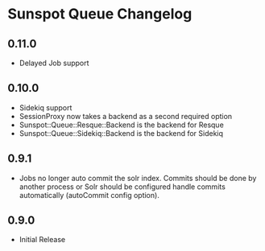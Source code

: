 # Sunspot Queue Changelog

## 0.11.0
* Delayed Job support

## 0.10.0
* Sidekiq support
* SessionProxy now takes a backend as a second required option
* Sunspot::Queue::Resque::Backend is the backend for Resque
* Sunspot::Queue::Sidekiq::Backend is the backend for Sidekiq

## 0.9.1
* Jobs no longer auto commit the solr index. Commits should be done by another process or
  Solr should be configured handle commits automatically (autoCommit config option).

## 0.9.0
* Initial Release
